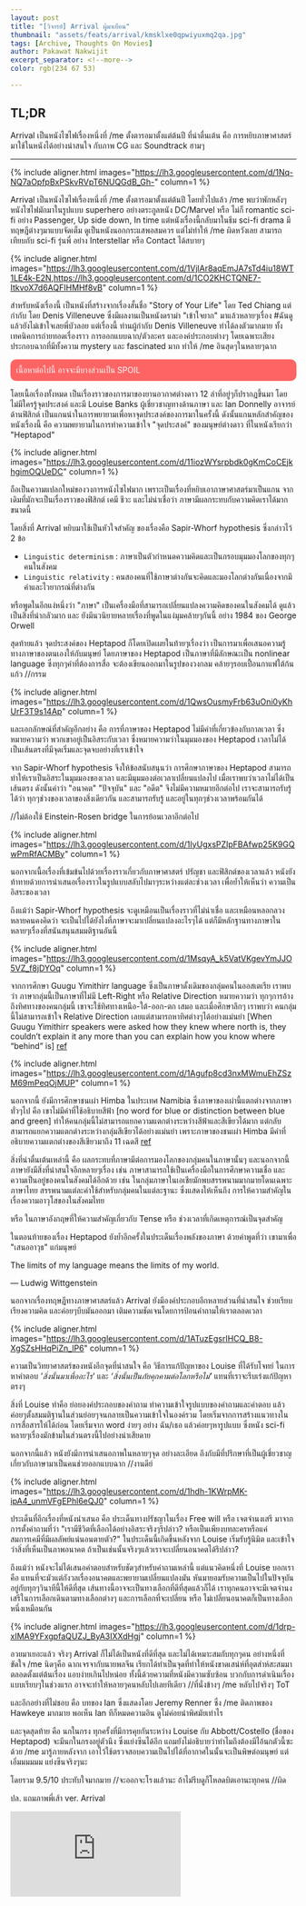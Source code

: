 ```yaml
---
layout: post
title: "[วิจารย์] Arrival ผู้มาเยือน"
thumbnail: "assets/feats/arrival/kmsklxe0qpwiyuxmq2qa.jpg"
tags: [Archive, Thoughts On Movies]
author: Pakawat Nakwijit
excerpt_separator: <!--more-->
color: rgb(234 67 53)

---
```


## TL;DR
Arrival เป็นหนังไซไฟเรื่องหนึ่งที่ /me ตั้งตารอมาตั้งแต่ต้นปี ที่น่าตื่นเต้น คือ การหยิบภาษาศาสตร์มาใช้ในหนังได้อย่างน่าสนใจ กับภาพ CG และ Soundtrack ฮามๆ
<!--more-->

------

{% include aligner.html images="https://lh3.googleusercontent.com/d/1Nq-NQ7aOpfpBxPSkvRVpT6NUQGdB_Gh-" column=1 %}

Arrival เป็นหนังไซไฟเรื่องหนึ่งที่ /me ตั้งตารอมาตั้งแต่ต้นปี โดยทั่วไปแล้ว /me พบว่าพักหลังๆ หนังไซไฟมักมาในรูปแบบ superhero อย่างตระกูลหนัง DC/Marvel หรือ ไม่ก็ romantic sci-fi อย่าง Passenger, Up side down, In time แต่หนังเรื่องนี้กลับมาในธีม sci-fi drama มีทฤษฎีต่างๆมาแบบจัดเต็ม ดูเป็นหนังนอกกระแสพอสมควร แต่ไม่ทำให้ /me ผิดหวังเลย สามารถเทียบกับ sci-fi รุ่นพี่ อย่าง Interstellar หรือ Contact ได้สบายๆ

{% include aligner.html images="https://lh3.googleusercontent.com/d/1VjlAr8aqEmJA7sTd4iu18WT1LE4k-E2N,https://lh3.googleusercontent.com/d/1CO2KHCTQNE7-ItkvoX7d6AQFIHMHf8vB" column=1 %}

สำหรับหนังเรื่องนี้ เป็นหนังที่สร้างจากเรื่องสั้นชื่อ "Story of Your Life" โดย Ted Chiang แต่กำกับ โดย Denis Villeneuve ซึ่งมีผลงานเป็นหนังดราม่า "เข้าใจยาก" มาแล้วหลายๆเรื่อง <span class="tag-en"><span class="tag-en">#ฉันดูแล้วยังไม่เข้าใจเลยพี่บัวลอย</span></span> แต่เรื่องนี้ ท่านผู้กำกับ Denis Villeneuve ทำได้ลงตัวมากมาย ทั้งเทคนิคการถ่ายทอดเรื่องราว การออกแบบฉาก/ตัวละคร และองค์ประกอบต่างๆ โดยเฉพาะเสียงประกอบฉากที่มีทั้งความ mystery และ fascinated มาก ทำให้ /me อินสุดๆในหลายๆฉาก


<div style="background: rgba(255, 48, 48, 0.74); padding: 10px; border-radius: 10px; margin-bottom: 10px; color: #fff;">เนื้อหาต่อไปนี้ อาจจะมีบางส่วนเป็น SPOIL</div>

โดยเนื้อเรื่องทั้งหมด เป็นเรื่องราวของการมาของยานอวกาศต่างดาว 12 ลำที่อยู่ๆก็ปรากฏขึ้นมา โดยไม่มีใครรู้จุดประสงค์ และมี Louise Banks ผู้เชี่ยวชาญทางด้านภาษา และ Ian Donnelly อาจารย์ด้านฟิสิกต์ เป็นแกนนำในการพยายามเพื่อหาจุดประสงค์ของการมาในครั้งนี้ ดังนั้นแกนหลักสำคัญของหนังเรื่องนี้ คือ ความพยายามในการทำความเข้าใจ "จุดประสงค์" ของมนุษย์ต่างดาว ที่ในหนังเรียกว่า "Heptapod"

{% include aligner.html images="https://lh3.googleusercontent.com/d/11iozWYsrpbdk0gKmCoCEjkhgimOQUeDC" column=1 %}

ถือเป็นความแปลกใหม่ของวงการหนังไซไฟมาก เพราะเป็นเรื่องที่หยิบเอาภาษาศาสตร์มาเป็นแกน จากเดิมที่มักจะเป็นเรื่องราวของฟิสิกต์ เคมี ชีวะ และไม่น่าเชื่อว่า ภาษามีผลกระทบกับความคิดเราได้มากขนาดนี้

โดยสิ่งที่ Arrival หยิบมาใช้เป็นหัวใจสำคัญ ของเรื่องคือ Sapir-Whorf hypothesis ซึ่งกล่าวไว้ 2 ข้อ

* `Linguistic determinism` : ภาษาเป็นตัวกำหนดความคิดและเป็นกรอบมุมมองโลกของทุกๆคนในสังคม
* `Linguistic relativity` : คนสองคนที่ใช้ภาษาต่างกันจะคิดและมองโลกต่างกันเนื่องจากมีคำและไวยากรณ์ที่ต่างกัน

หรือพูดในอีกแง่หนึ่งว่า "ภาษา" เป็นเครื่องมือที่สามารถเปลี่ยนแปลงความคิดของคนในสังคมได้ ดูแล้วเป็นสิ่งที่น่ากลัวมาก และ ยังมีนวนิยายหลายเรื่องที่พูดในแง่มุมคล้ายๆกันนี้ อย่าง 1984 ของ George Orwell

สุดท้ายแล้ว จุดประสงค์ของ Heptapod ก็โดยเปิดเผยในท้ายๆเรื่องว่า เป็นการมาเพื่อเสนอความรู้ทางภาษาของตนเองให้กับมนุษย์ โดยภาษาของ Heptapod เป็นภาษาที่มีลักษณะเป็น nonlinear language ซึ่งทุกๆคำที่ต้องการสื่อ จะต้องเขียนออกมาในรูปของวงกลม คล้ายๆรอบเปื้อนกาแฟใต้ก้นแก้ว //กรรม

{% include aligner.html images="https://lh3.googleusercontent.com/d/1QwsOusmyFrb63uOni0yKhUrF3T9s14Ap" column=1 %}

และเอกลักษณ์ที่สำคัญอีกอย่าง คือ การที่ภาษาของ Heptapod ไม่มีคำที่เกี่ยวข้องกับกาลเวลา ซึ่งหมายความว่า พวกเขาอยู่เป็นอิสระกับเวลา ซึ่งหมายความว่าในมุมมองของ Heptapod เวลาไม่ได้เป็นเส้นตรงที่มีจุดเริ่มและจุดจบอย่างที่เราเข้าใจ

จาก Sapir-Whorf hypothesis จึงให้ข้อสนับสนุนว่า การศึกษาภาษาของ Heptapod สามารถทำให้เราเป็นอิสระในมุมมองของเวลา
และมีมุมมองต่อเวลาเปลี่ยนแปลงไป เมื่อเราพบว่าเวลาไม่ได้เป็นเส้นตรง ดังนั้นคำว่า "อนาคต" "ปัจจุบัน" และ "อดีต" จึงไม่มีความหมายอีกต่อไป เราจะสามารถรับรู้ได้ว่า ทุกๆช่วงของเวลาของสิ่งเดียวกัน และสามารถรับรู้ และอยู่ในทุกๆช่วงเวลาพร้อมกันได้

//ไม่ต้องใช้ Einstein-Rosen bridge ในการย้อนเวลาอีกต่อไป

{% include aligner.html images="https://lh3.googleusercontent.com/d/1IyUgxsPZIpFBAfwp25K9GQwPmRfACMBy" column=1 %}

นอกจากเนื้อเรื่องที่เข้มข้นไปด้วยเรื่องราวเกี่ยวกับภาษาศาสตร์ ปรัญชา และฟิสิกต์ของเวลาแล้ว หนังยังท้าทายด้วยการนำเสนอเรื่องราวในรูปแบบสลับไปมาๆระหว่างแต่ละช่วงเวลา เพื่อย้ำให้เห็นว่า ความเป็นอิสระของเวลา

ถึงแม้ว่า Sapir-Whorf hypothesis จะดูเหมือนเป็นเรื่องราวที่ไม่น่าเชื่อ และเหมือนหลอกลวง หลายคนคงคิดว่า จะเป็นไปได้ยังไงที่ภาษาจะมาเปลี่ยนแปลงอะไรๆได้ แต่ก็มีหลักฐานทางภาษาในหลายๆเรื่องที่สนันสนุนสมมติฐานอันนี้

{% include aligner.html images="https://lh3.googleusercontent.com/d/1MsqyA_k5VatVKgevYmJJO5VZ_f8jDYOq" column=1 %}

จากการศึกษา Guugu Yimithirr language ซึ่งเป็นภาษาดั้งเดิมของกลุ่มคนในออสเตเรีย เราพบว่า ภาษากลุ่มนี้เป็นภาษาที่ไม่มี Left-Right หรือ Relative Direction หมายความว่า ทุกๆการอ้างถึงทิศทางของคนกลุ่มนี้ เขาจะใช้ทิศทางเหนือ-ใต้-ออก-ตก เสมอ และเมื่อศึกษาลึกๆ เราพบว่า คนกลุ่มนี้ไม่สามารถเข้าใจ Relative Direction เลยแต่สามารถหาทิศต่างๆได้อย่างแม่นยำ [When Guugu Yimithirr speakers were asked how they knew where north is, they couldn’t explain it any more than you can explain how you know where “behind” is] [ref](http://www.nytimes.com/2010/08/29/magazine/29language-t.html)

{% include aligner.html images="https://lh3.googleusercontent.com/d/1Agufp8cd3nxMWmuEhZSzM69mPeqOjMUP" column=1 %}

นอกจากนี้ ยังมีการศึกษาชนเผ่า Himba ในประเทศ Namibia ซึ่งภาษาของเผ่านี้แตกต่างจากภาษาทั่วๆไป คือ เขาไม่มีคำที่ใช้อธิบายสีฟ้า [no word for blue or distinction between blue and green] ทำให้คนกลุ่มนี้ไม่สามารถแยกความแตกต่างระหว่างสีฟ้าและสีเขียวได้มาก แต่กลับสามารถแยกความแตกต่างระหว่างกลุ่มสีเขียวได้อย่างแม่นยำ เพราะภาษาของชนเผ่า Himba มีคำที่อธิบายความแตกต่างของสีเขียวมาถึง 11 เฉดสี [ref](http://languagelog.ldc.upenn.edu/nll/?p=17970)

สิ่งที่น่าตื่นเต้นเหล่านี้ คือ ผลกระทบที่ภาษามีต่อการมองโลกของกลุ่มคนในภาษานั้นๆ
และนอกจากนี้ ภาษายังมีสิ่งที่น่าสนใจอีกหลายๆเรื่อง เช่น ภาษาสามารถใช้เป็นเครื่องมือในการศึกษาความเชื่อ และความเป็นอยู่ของคนในสังคมได้อีกด้วย เช่น ในกลุ่มภาษาในเอเชียมักพบสรรพนามมากมายโดนเฉพาะภาษาไทย สรรพนามแต่ละคำใช้สำหรับกลุ่มคนในแต่ละฐานะ ซึ่งแสดงให้เห็นถึง การให้ความสำคัญในเรื่องความอาวุโสของในสังคมไทย

หรือ ในภาษาอังกฤษที่ให้ความสำคัญเกี่ยวกับ Tense หรือ ช่วงเวลาที่เกิดเหตุการณ์เป็นจุดสำคัญ

ในตอนท้ายของเรื่อง Heptapod ยังย้ำอีกครั้งในประเด็นเรื่องพลังของภาษา ด้วยคำพูดที่ว่า เขามาเพื่อ "เสนออาวุธ" แก่มนุษย์


<div class="blockquote">

The limits of my language means the limits of my world.

― Ludwig Wittgenstein
</div>

นอกจากเรื่องทฤษฏีทางภาษาศาสตร์แล้ว Arrival ยังมีองค์ประกอบอีกหลายส่วนที่น่าสนใจ ช่วยเรียบเรียงความคิด และค่อยๆบีบมันออกมา เติมความชัดเจนโดยการป้อนคำถามให้เราตลอดเวลา

{% include aligner.html images="https://lh3.googleusercontent.com/d/1ATuzEgsrIHCQ_B8-XgSZsHHqPiZn_lP6" column=1 %}

ความเป็นวิทยาศาสตร์ของหนังอีกจุดที่น่าสนใจ คือ วิธีการแก้ปัญหาของ Louise ที่ได้รับโจทย์ ในการหาคำตอบ *'สิ่งนั้นมาเพื่ออะไร'* และ *‘สิ่งนั้นเป็นภัยคุกคามต่อโลกหรือไม่’* แทนที่เราจะรีบเร่งแก้ปัญหาตรงๆ

สิ่งที่ Louise ทำคือ ย่อยองค์ประกอบของคำถาม ทำความเข้าใจรูปแบบของคำถามและคำตอบ แล้วค่อยๆตั้งสมมติฐานในส่วนย่อยๆจนกลายเป็นความเข้าใจในองค์รวม โดยเริ่มจากการสร้างแนวทางในการสื่อสารให้ได้ก่อน โดยเริ่มจาก word ง่ายๆ อย่าง ฉัน/เธอ แล้วค่อยๆหารูปแบบ ซึ่งหนัง sci-fi หลายๆเรื่องมักข้ามในส่วนตรงนี้ไปอย่างน่าเสียดาย

นอกจากนี้แล้ว หนังยังมีการนำเสนอภาพในหลายๆจุด อย่างละเอียด ถึงกับมีที่ปรึกษาที่เป็นผู้เชี่ยวชาญเกี่ยวกับภาษามาเป็นคนช่วยออกแบบฉาก //งานดีย์

{% include aligner.html images="https://lh3.googleusercontent.com/d/1hdh-1KWrpMK-ipA4_unmVFgEPhl6eQJ0" column=1 %}

ประเด็นที่อีกเรื่องที่หนังนำเสนอ คือ ประเด็นทางปรัชญาในเรื่อง Free will หรือ เจตจำนงเสรี มาจากการตั้งคำถามที่ว่า "เรามีชีวิตที่เลือกได้อย่างอิสระจริงๆรึปล่าว? หรือเป็นเพียงบทละครหรือแค่สมการเคมีที่มีผลลัพย์แน่นอนตายตัว?" ในประเด็นนี้เกิดขึ้นหลังจาก Louise เริ่มรับรู้นิมิต และเข้าใจว่าสิ่งที่เห็นเป็นภาพอนาคต ถ้าเป็นเช่นนั้นจริงๆแล้วเราจะเปลี่ยนอนาคตได้รึปล่าว?

ถึงแม้ว่า หนังจะไม่ได้เสนอคำตอบสำหรับชัดๆสำหรับคำถามเหล่านี้ แต่แนวคิดหนึ่งที่ Louise บอกเรา คือ แทนที่จะมัวแต่กังวลเรื่องอนาคตและพยายามเปลี่ยนแปลงมัน หันมายอมรับความเป็นไปในปัจจุบัน อยู่กับทุกๆวินาทีนี้ให้ดีที่สุด เส้นทางนี้อาจจะเป็นทางเลือกที่ดีที่สุดแล้วก็ได้ เราทุกคนอาจจะมีเจตจำนงเสรีในการเลือกเดินตามทางเลือกต่างๆ และการเลือกที่จะเปลี่ยน หรือ ไม่เปลี่ยนอนาคตก็เป็นทางเลือกหนึ่งเหมือนกัน

{% include aligner.html images="https://lh3.googleusercontent.com/d/1drp-xIMA9YFxgpfaQUZJ_ByA3IXXdHgj" column=1 %}

อวยมาเยอะแล้ว จริงๆ Arrival ก็ไม่ได้เป็นหนังที่ดีที่สุด และไม่ได้เหมาะสมกับทุกๆคน อย่างหนึ่งที่ขัดใจ /me นิดๆคือ ฉากเจรจากับนายพลจีน เรียกได้ทำเป็นจุดที่ทำให้หนังขาดเสน่ห์ที่อุตส่าห์สะสมมาตลอดตั้งแต่ต้นเรื่อง แอบง่ายเกินไปหน่อย ทั้งนี้ด้วยความที่หนังมีความซับซ้อน บวกกับการดำเนินเรื่องแบบเรียบๆในช่วงแรก อาจจะทำให้หลายๆคนหลับไปเลยทีเดียว //ที่นั่งข้างๆ /me หลับไปจริงๆ ToT

และอีกอย่างที่ไม่ชอบ คือ บทของ Ian ซึ่งแสดงโดย Jeremy Renner ซึ่ง /me ติดภาพของ Hawkeye มากมาย พอเห็น Ian ทีก็หมดความอิน ดูไม่ค่อยน่าพิศมัยเท่าไร

และจุดสุดท้าย คือ นกในกรง ทุกครั้งที่มีการคุยกันระหว่าง Louise กับ Abbott/Costello (ชื่อของ Heptapod) จะมีนกในกรงอยู่ตัวนึง ซึ่งแย่งซีนได้อีก แถมยังไม่อธิบายว่าทำไมถึงต้องมีไอ้นกตัวนี้ซะด้วย /me มารู้ภายหลังจาก เอาไว้ใช้ตรวจสอบความเป็นไปได้ที่อากาศในนั้นจะเป็นพิษต่อมนุษย์ แต่เอิ่มมมมมม แย่งซีนจริงๆนะ

โดยรวม 9.5/10 ประทับใจมากมาย //จะออกจะโรงแล้วนะ ถ้าไม่รีบดูก็โหลดบิตเอานะทุกคน //ผิด

ปล. แถมภาพพี่เส้า ver. Arrival


<div class="video-container">
    <iframe class="video" src="https://www.facebook.com/plugins/post.php?href=https%3A%2F%2Fwww.facebook.com%2Ftheycallmemeaow%2Fposts%2F992005057602243&width=500" frameborder="0" allowfullscreen></iframe>
</div>
